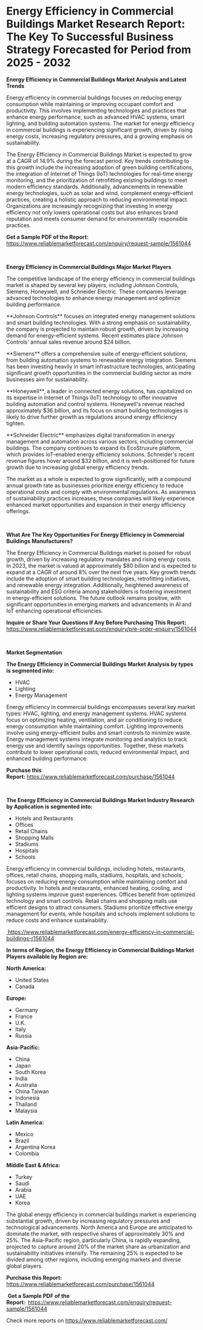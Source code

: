 <p><h1>Energy Efficiency in Commercial Buildings Market Research Report: The Key To Successful Business Strategy Forecasted for Period from 2025 - 2032</h1></p><p><strong>Energy Efficiency in Commercial Buildings Market Analysis and Latest Trends</strong></p>
<p><p>Energy efficiency in commercial buildings focuses on reducing energy consumption while maintaining or improving occupant comfort and productivity. This involves implementing technologies and practices that enhance energy performance, such as advanced HVAC systems, smart lighting, and building automation systems. The market for energy efficiency in commercial buildings is experiencing significant growth, driven by rising energy costs, increasing regulatory pressures, and a growing emphasis on sustainability.</p><p>The Energy Efficiency in Commercial Buildings Market is expected to grow at a CAGR of 14.9% during the forecast period. Key trends contributing to this growth include the increasing adoption of green building certifications, the integration of Internet of Things (IoT) technologies for real-time energy monitoring, and the prioritization of retrofitting existing buildings to meet modern efficiency standards. Additionally, advancements in renewable energy technologies, such as solar and wind, complement energy-efficient practices, creating a holistic approach to reducing environmental impact. Organizations are increasingly recognizing that investing in energy efficiency not only lowers operational costs but also enhances brand reputation and meets consumer demand for environmentally responsible practices.</p></p>
<p><strong>Get a Sample PDF of the Report:&nbsp;</strong> <a href="https://www.reliablemarketforecast.com/enquiry/request-sample/1561044?utm_campaign=2321&utm_medium=2&utm_source=Github&utm_content=ia&utm_term=13022025&utm_id=energy-efficiency-in-commercial-buildings">https://www.reliablemarketforecast.com/enquiry/request-sample/1561044</a></p>
<p>&nbsp;</p>
<p><strong>Energy Efficiency in Commercial Buildings Major Market Players</strong></p>
<p><p>The competitive landscape of the energy efficiency in commercial buildings market is shaped by several key players, including Johnson Controls, Siemens, Honeywell, and Schneider Electric. These companies leverage advanced technologies to enhance energy management and optimize building performance.</p><p>**Johnson Controls** focuses on integrated energy management solutions and smart building technologies. With a strong emphasis on sustainability, the company is projected to maintain robust growth, driven by increasing demand for energy-efficient systems. Recent estimates place Johnson Controls' annual sales revenue around $24 billion.</p><p>**Siemens** offers a comprehensive suite of energy-efficient solutions, from building automation systems to renewable energy integration. Siemens has been investing heavily in smart infrastructure technologies, anticipating significant growth opportunities in the commercial building sector as more businesses aim for sustainability.</p><p>**Honeywell**, a leader in connected energy solutions, has capitalized on its expertise in Internet of Things (IoT) technology to offer innovative building automation and control systems. Honeywell's revenue reached approximately $36 billion, and its focus on smart building technologies is likely to drive further growth as regulations around energy efficiency tighten.</p><p>**Schneider Electric** emphasizes digital transformation in energy management and automation across various sectors, including commercial buildings. The company continues to expand its EcoStruxure platform, which provides IoT-enabled energy efficiency solutions. Schneider's recent revenue figures hover around $32 billion, and it is well-positioned for future growth due to increasing global energy efficiency trends.</p><p>The market as a whole is expected to grow significantly, with a compound annual growth rate as businesses prioritize energy efficiency to reduce operational costs and comply with environmental regulations. As awareness of sustainability practices increases, these companies will likely experience enhanced market opportunities and expansion in their energy efficiency offerings.</p></p>
<p>&nbsp;</p>
<p><strong>What Are The Key Opportunities For Energy Efficiency in Commercial Buildings Manufacturers?</strong></p>
<p><p>The Energy Efficiency in Commercial Buildings market is poised for robust growth, driven by increasing regulatory mandates and rising energy costs. In 2023, the market is valued at approximately $80 billion and is expected to expand at a CAGR of around 8% over the next five years. Key growth trends include the adoption of smart building technologies, retrofitting initiatives, and renewable energy integration. Additionally, heightened awareness of sustainability and ESG criteria among stakeholders is fostering investment in energy-efficient solutions. The future outlook remains positive, with significant opportunities in emerging markets and advancements in AI and IoT enhancing operational efficiencies.</p></p>
<p><strong>Inquire or Share Your Questions If Any Before Purchasing This Report:</strong> <a href="https://www.reliablemarketforecast.com/enquiry/pre-order-enquiry/1561044?utm_campaign=2321&utm_medium=2&utm_source=Github&utm_content=ia&utm_term=13022025&utm_id=energy-efficiency-in-commercial-buildings">https://www.reliablemarketforecast.com/enquiry/pre-order-enquiry/1561044</a></p>
<p>&nbsp;</p>
<p><strong>Market Segmentation</strong></p>
<p><strong>The Energy Efficiency in Commercial Buildings Market Analysis by types is segmented into:</strong></p>
<p><ul><li>HVAC</li><li>Lighting</li><li>Energy Management</li></ul></p>
<p><p>Energy efficiency in commercial buildings encompasses several key market types: HVAC, lighting, and energy management systems. HVAC systems focus on optimizing heating, ventilation, and air conditioning to reduce energy consumption while maintaining comfort. Lighting improvements involve using energy-efficient bulbs and smart controls to minimize waste. Energy management systems integrate monitoring and analytics to track energy use and identify savings opportunities. Together, these markets contribute to lower operational costs, reduced environmental impact, and enhanced building performance.</p></p>
<p><strong>Purchase this Report:&nbsp;</strong><a href="https://www.reliablemarketforecast.com/purchase/1561044?utm_campaign=2321&utm_medium=2&utm_source=Github&utm_content=ia&utm_term=13022025&utm_id=energy-efficiency-in-commercial-buildings">https://www.reliablemarketforecast.com/purchase/1561044</a></p>
<p>&nbsp;</p>
<p><strong>The Energy Efficiency in Commercial Buildings Market Industry Research by Application is segmented into:</strong></p>
<p><ul><li>Hotels and Restaurants</li><li>Offices</li><li>Retail Chains</li><li>Shopping Malls</li><li>Stadiums</li><li>Hospitals</li><li>Schools</li></ul></p>
<p><p>Energy efficiency in commercial buildings, including hotels, restaurants, offices, retail chains, shopping malls, stadiums, hospitals, and schools, focuses on reducing energy consumption while maintaining comfort and productivity. In hotels and restaurants, enhanced heating, cooling, and lighting systems improve guest experiences. Offices benefit from optimized technology and smart controls. Retail chains and shopping malls use efficient designs to attract consumers. Stadiums prioritize effective energy management for events, while hospitals and schools implement solutions to reduce costs and enhance sustainability.</p></p>
<p><a href="https://www.reliablemarketforecast.com/energy-efficiency-in-commercial-buildings-r1561044?utm_campaign=2321&utm_medium=2&utm_source=Github&utm_content=ia&utm_term=13022025&utm_id=energy-efficiency-in-commercial-buildings">&nbsp;https://www.reliablemarketforecast.com/energy-efficiency-in-commercial-buildings-r1561044</a></p>
<p><strong>In terms of Region, the Energy Efficiency in Commercial Buildings Market Players available by Region are:</strong></p>
<p>
    <p> <strong> North America: </strong>
        <ul>
            <li>United States</li>
            <li>Canada</li>
        </ul>
        </p> 
    <p> <strong> Europe: </strong>
        <ul>
            <li>Germany</li>
            <li>France</li>
            <li>U.K.</li>
            <li>Italy</li>
            <li>Russia</li>
        </ul>
        </p> 
    <p> <strong> Asia-Pacific: </strong>
        <ul>
            <li>China</li>
            <li>Japan</li>
            <li>South Korea</li>
            <li>India</li>
            <li>Australia</li>
            <li>China Taiwan</li>
            <li>Indonesia</li>
            <li>Thailand</li>
            <li>Malaysia</li>
        </ul>
        </p> 
    <p> <strong> Latin America: </strong>
        <ul>
            <li>Mexico</li>
            <li>Brazil</li>
            <li>Argentina Korea</li>
            <li>Colombia</li>
        </ul>
        </p> 
    <p> <strong> Middle East & Africa: </strong>
        <ul>
            <li>Turkey</li>
            <li>Saudi</li>
            <li>Arabia</li>
            <li>UAE</li>
            <li>Korea</li>
        </ul>
    </p>
    </p>
<p><p>The global energy efficiency in commercial buildings market is experiencing substantial growth, driven by increasing regulatory pressures and technological advancements. North America and Europe are anticipated to dominate the market, with respective shares of approximately 30% and 25%. The Asia-Pacific region, particularly China, is rapidly expanding, projected to capture around 20% of the market share as urbanization and sustainability initiatives intensify. The remaining 25% is expected to be divided among other regions, including emerging markets and diverse global players.</p></p>
<p><strong>Purchase this Report: </strong><a href="https://www.reliablemarketforecast.com/purchase/1561044?utm_campaign=2321&utm_medium=2&utm_source=Github&utm_content=ia&utm_term=13022025&utm_id=energy-efficiency-in-commercial-buildings">https://www.reliablemarketforecast.com/purchase/1561044</a></p>
<p>&nbsp;<strong>Get a Sample PDF of the Report:&nbsp;&nbsp;</strong><a href="https://www.reliablemarketforecast.com/enquiry/request-sample/1561044?utm_campaign=2321&utm_medium=2&utm_source=Github&utm_content=ia&utm_term=13022025&utm_id=energy-efficiency-in-commercial-buildings">https://www.reliablemarketforecast.com/enquiry/request-sample/1561044</a></p>
<p><strong></strong></p>
<p>Check more reports on <a href="https://www.reliablemarketforecast.com/?utm_campaign=2321&utm_medium=2&utm_source=Github&utm_content=ia&utm_term=13022025&utm_id=energy-efficiency-in-commercial-buildings">https://www.reliablemarketforecast.com/</a></p>